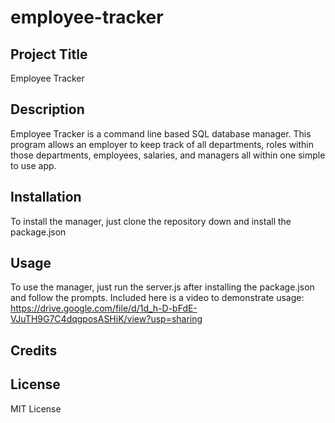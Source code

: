 # employee-tracker

## Project Title
Employee Tracker

## Description
Employee Tracker is a command line based SQL database manager. This program allows an employer to keep track of all departments, roles within those departments, employees, salaries, and managers all within one simple to use app.

## Installation 
To install the manager, just clone the repository down and install the package.json

## Usage
To use the manager, just run the server.js after installing the package.json and follow the prompts. 
Included here is a video to demonstrate usage: https://drive.google.com/file/d/1d_h-D-bFdE-VJuTH9G7C4dqgposASHiK/view?usp=sharing 

## Credits


## License
MIT License